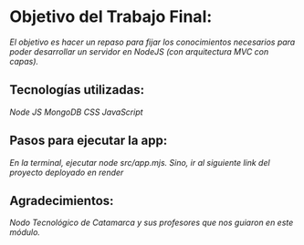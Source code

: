 # Objetivo del Trabajo Final:

_El objetivo es hacer un repaso para fijar los conocimientos necesarios para poder desarrollar un servidor en NodeJS (con arquitectura MVC con capas)._

## Tecnologías utilizadas:
_Node JS_
_MongoDB_
_CSS_
_JavaScript_

## Pasos para ejecutar la app:
_En la terminal, ejecutar node src/app.mjs. Sino, ir al siguiente link del proyecto deployado en render_

## Agradecimientos:
_Nodo Tecnológico de Catamarca y sus profesores que nos guiaron en este módulo._
